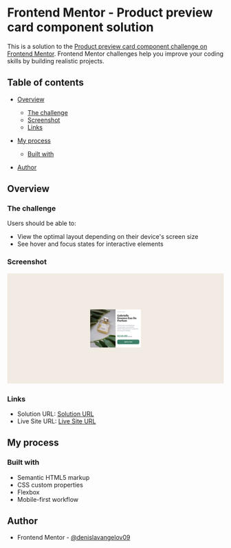 # Frontend Mentor - Product preview card component solution

This is a solution to the [Product preview card component challenge on Frontend Mentor](https://www.frontendmentor.io/challenges/product-preview-card-component-GO7UmttRfa). Frontend Mentor challenges help you improve your coding skills by building realistic projects.

## Table of contents

- [Overview](#overview)
  - [The challenge](#the-challenge)
  - [Screenshot](#screenshot)
  - [Links](#links)
- [My process](#my-process)

  - [Built with](#built-with)

- [Author](#author)

## Overview

### The challenge

Users should be able to:

- View the optimal layout depending on their device's screen size
- See hover and focus states for interactive elements

### Screenshot

![](./images/screenshot.png)

### Links

- Solution URL: [Solution URL](https://www.frontendmentor.io/solutions/product-preview-card-component-Et9wxipXFS)
- Live Site URL: [Live Site URL](https://product-preview-card-component-denislav.vercel.app)

## My process

### Built with

- Semantic HTML5 markup
- CSS custom properties
- Flexbox
- Mobile-first workflow

## Author

- Frontend Mentor - [@denislavangelov09](https://www.frontendmentor.io/profile/denislavangelov09)
